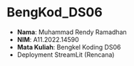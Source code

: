 # BengKod_DS06

- **Nama**: Muhammad Rendy Ramadhan
- **NIM**: A11.2022.14590
- **Mata Kuliah**: Bengkel Koding DS06
- Deployment StreamLit (Rencana)
